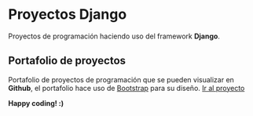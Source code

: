 # Proyectos Django

Proyectos de programación haciendo uso del framework **Django**.

## Portafolio de proyectos

Portafolio de proyectos de programación que se pueden visualizar en **Github**, el portafolio hace uso de [Bootstrap](https://getbootstrap.com/) para su diseño. [Ir al proyecto](https://github.com/espinosadvlpr/Django-projects/tree/main/portfolio)


**Happy coding! :)**
